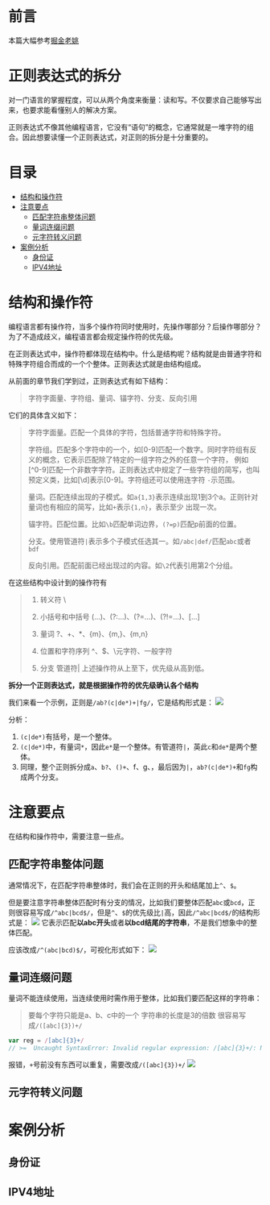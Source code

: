 # 前言
本篇大幅参考[掘金老姚](https://juejin.im/post/5965943ff265da6c30653879)  

# 正则表达式的拆分
对一门语言的掌握程度，可以从两个角度来衡量：读和写。不仅要求自己能够写出来，也要求能看懂别人的解决方案。

正则表达式不像其他编程语言，它没有“语句”的概念，它通常就是一堆字符的组合。因此想要读懂一个正则表达式，对正则的拆分是十分重要的。


# 目录
- [结构和操作符](#结构和操作符)
- [注意要点](#注意要点)
  - [匹配字符串整体问题](#匹配字符串整体问题)
  - [量词连缀问题](#量词连缀问题)
  - [元字符转义问题](#元字符转义问题)
- [案例分析](#案例分析)
  - [身份证](#身份证)
  - [IPV4地址](#IPV4地址)

# 结构和操作符
编程语言都有操作符，当多个操作符同时使用时，先操作哪部分？后操作哪部分？为了不造成歧义，编程语言都会规定操作符的优先级。

在正则表达式中，操作符都体现在结构中。什么是结构呢？结构就是由普通字符和特殊字符组合而成的一个个整体。正则表达式就是由结构组成。

从前面的章节我们学到过，正则表达式有如下结构：
> 字符字面量、字符组、量词、锚字符、分支、反向引用

它们的具体含义如下：
> 字符字面量。匹配一个具体的字符，包括普通字符和特殊字符。
>
> 字符组。匹配多个字符中的一个，如[0-9]匹配一个数字。同时字符组有反义的概念，它表示匹配除了特定的一组字符之外的任意一个字符，
> 例如[^0-9]匹配一个非数字字符。正则表达式中规定了一些字符组的简写，也叫预定义类，比如[\d]表示[0-9]。字符组还可以使用连字符
> `-`示范围。
>
> 量词。匹配连续出现的子模式。如`a{1,3}`表示连续出现1到3个a。正则针对量词也有相应的简写，比如`+`表示`{1,n}`，表示至少
> 出现一次。
>
> 锚字符。匹配位置。比如`\b`匹配单词边界，`(?=p)`匹配p前面的位置。
>
> 分支。使用管道符`|`表示多个子模式任选其一。如`/abc|def/`匹配`abc`或者`bdf`
> 
> 反向引用。匹配前面已经出现过的内容。如`\2`代表引用第2个分组。

在这些结构中设计到的操作符有
> 1. 转义符 \
>
> 2. 小括号和中括号 (...)、(?:...)、(?=...)、(?!=...)、[...]
>
> 3. 量词 ?、+、*、{m}、{m,}、{m,n}
>
> 4. 位置和字符序列 ^、$、\元字符、一般字符
> 
> 5. 分支 管道符|
上述操作符从上至下，优先级从高到低。

**拆分一个正则表达式，就是根据操作符的优先级确认各个结构**

我们来看一个示例，正则是`/ab?(c|de*)+|fg/`，它是结构形式是：
![](http://source.strugglexiang.xyz/1568884976.jpg)

分析：
1. `(c|de*)`有括号，是一个整体。
2. `(c|de*)`中，有量词`*`，因此`e*`是一个整体。有管道符`|`，英此`c`和`de*`是两个整体。
3. 同理，整个正则拆分成`a`、`b?`、`()+`、f、g、，最后因为`|`，`ab?(c|de*)+`和`fg`构成两个分支。

# 注意要点
在结构和操作符中，需要注意一些点。

## 匹配字符串整体问题
通常情况下，在匹配字符串整体时，我们会在正则的开头和结尾加上`^`、`$`。

但是要注意字符串整体匹配时有分支的情况，比如我们要整体匹配`abc`或`bcd`，正则很容易写成`/^abc|bcd$/`，但是`^`、`$`的优先级比`|`高，因此`/^abc|bcd$/`的结构形式是：
![](http://source.strugglexiang.xyz/1568886120.jpg)
它表示匹配**以abc开头**或者**以bcd结尾的字符串**，不是我们想象中的整体匹配。

应该改成`/^(abc|bcd)$/`，可视化形式如下：
![](http://source.strugglexiang.xyz/1568886291.jpg)

## 量词连缀问题
量词不能连续使用，当连续使用时需作用于整体，比如我们要匹配这样的字符串：
> 要每个字符只能是a、b、c中的一个
> 字符串的长度是3的倍数
很容易写成`/([abc]{3})+/`
```js
var reg = /[abc]{3}+/
// >=  Uncaught SyntaxError: Invalid regular expression: /[abc]{3}+/: Nothing to repeat
```
报错，`+`号前没有东西可以重复，需要改成`/([abc]{3})+/`
![](http://source.strugglexiang.xyz/1568887055.jpg)


## 元字符转义问题
# 案例分析
## 身份证
## IPV4地址